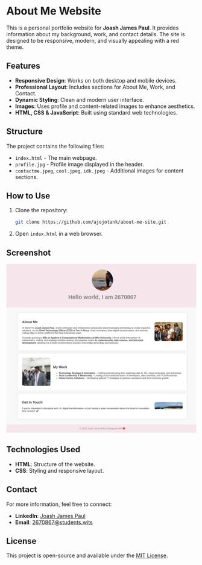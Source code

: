 # About Me Website

This is a personal portfolio website for **Joash James Paul**. It provides information about my background, work, and contact details. The site is designed to be responsive, modern, and visually appealing with a red theme.

## Features
- **Responsive Design**: Works on both desktop and mobile devices.
- **Professional Layout**: Includes sections for About Me, Work, and Contact.
- **Dynamic Styling**: Clean and modern user interface.
- **Images**: Uses profile and content-related images to enhance aesthetics.
- **HTML, CSS & JavaScript**: Built using standard web technologies.

## Structure
The project contains the following files:
- `index.html` - The main webpage.
- `profile.jpg` - Profile image displayed in the header.
- `contactme.jpeg`, `cool.jpeg`, `idk.jpeg` - Additional images for content sections.

## How to Use
1. Clone the repository:
   ```bash
   git clone https://github.com/ajojotank/about-me-site.git
   ```
2. Open `index.html` in a web browser.

## Screenshot
![Website Screenshot](screenshot.png)

## Technologies Used
- **HTML**: Structure of the website.
- **CSS**: Styling and responsive layout.

## Contact
For more information, feel free to connect:
- **LinkedIn**: [Joash James Paul](https://www.linkedin.com/in/joash-james-paul-813023259/)
- **Email**: 2670867@students.wits

## License
This project is open-source and available under the [MIT License](LICENSE).